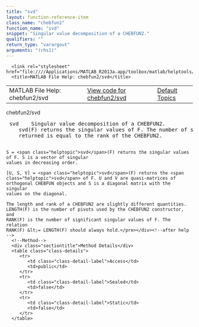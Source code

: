 ```yaml
---
title: "svd"
layout: function-reference-item
class_name: "chebfun2"
function_name: "svd"
snippet: "Singular value decomposition of a CHEBFUN2."
qualifiers: ""
return_type: "varargout"
arguments: "(rhs1)"
---
```


<html>
   <head>
      <meta http-equiv="Content-Type" content="text/html; charset=utf-8">
   
      <link rel="stylesheet" href="file:////Applications/MATLAB_R2013a.app/toolbox/matlab/helptools/private/helpwin.css">
      <title>MATLAB File Help: chebfun2/svd</title>
   </head>
   <body>
      <!--Single-page help-->
      <table border="0" cellspacing="0" width="100%">
         <tr class="subheader">
            <td class="headertitle">MATLAB File Help: chebfun2/svd</td>
            <td class="subheader-left"><a href="matlab:edit chebfun2/svd">View code for chebfun2/svd</a></td>
            <td class="subheader-right"><a href="matlab:helpwin">Default Topics</a></td>
         </tr>
      </table>
      <div class="title">chebfun2/svd</div>
      <div class="helptext"><pre><!--helptext --> <span class="helptopic">svd</span>    Singular value decomposition of a CHEBFUN2.
    <span class="helptopic">svd</span>(F) returns the singular values of F. The number of singular values
    returned is equal to the rank of the CHEBFUN2.
 
    S = <span class="helptopic">svd</span>(F) returns the singular values of F. S is a vector of singular
    values in decreasing order.
 
    [U, S, V] = <span class="helptopic">svd</span>(F) returns the <span class="helptopic">svd</span> of F. U and V are quasi-matrices of
    orthogonal CHEBFUN objects and S is a diagonal matrix with the singular
    values on the diagonal.
 
    The length and rank of a CHEBFUN2 are slightly different quantities.
    LENGTH(F) is the number of pivots used by the CHEBFUN2 constructor, and
    RANK(F) is the number of significant singular values of F. The relation
    RANK(F) &lt;= LENGTH(F) should always hold.</pre></div><!--after help -->
      <!--Method-->
      <div class="sectiontitle">Method Details</div>
      <table class="class-details">
         <tr>
            <td class="class-detail-label">Access</td>
            <td>public</td>
         </tr>
         <tr>
            <td class="class-detail-label">Sealed</td>
            <td>false</td>
         </tr>
         <tr>
            <td class="class-detail-label">Static</td>
            <td>false</td>
         </tr>
      </table>
   </body>
</html>
